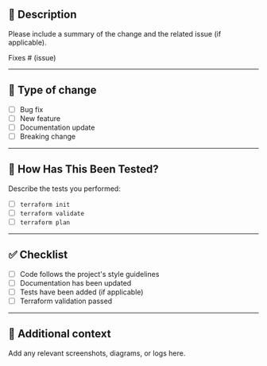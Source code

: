 ## 📘 Description

Please include a summary of the change and the related issue (if applicable).

Fixes # (issue)

---

## 🧩 Type of change

- [ ] Bug fix
- [ ] New feature
- [ ] Documentation update
- [ ] Breaking change

---

## 🧪 How Has This Been Tested?

Describe the tests you performed:
- [ ] `terraform init`
- [ ] `terraform validate`
- [ ] `terraform plan`

---

## ✅ Checklist

- [ ] Code follows the project's style guidelines
- [ ] Documentation has been updated
- [ ] Tests have been added (if applicable)
- [ ] Terraform validation passed

---

## 📎 Additional context

Add any relevant screenshots, diagrams, or logs here.